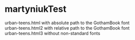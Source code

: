 # martyniukTest

urban-teens.html with absolute path to the GothamBook  font<br/>
urban-teens.html2 with relative path to the GothamBook  font<br/>
urban-teens.html3 without non-standard fonts 
